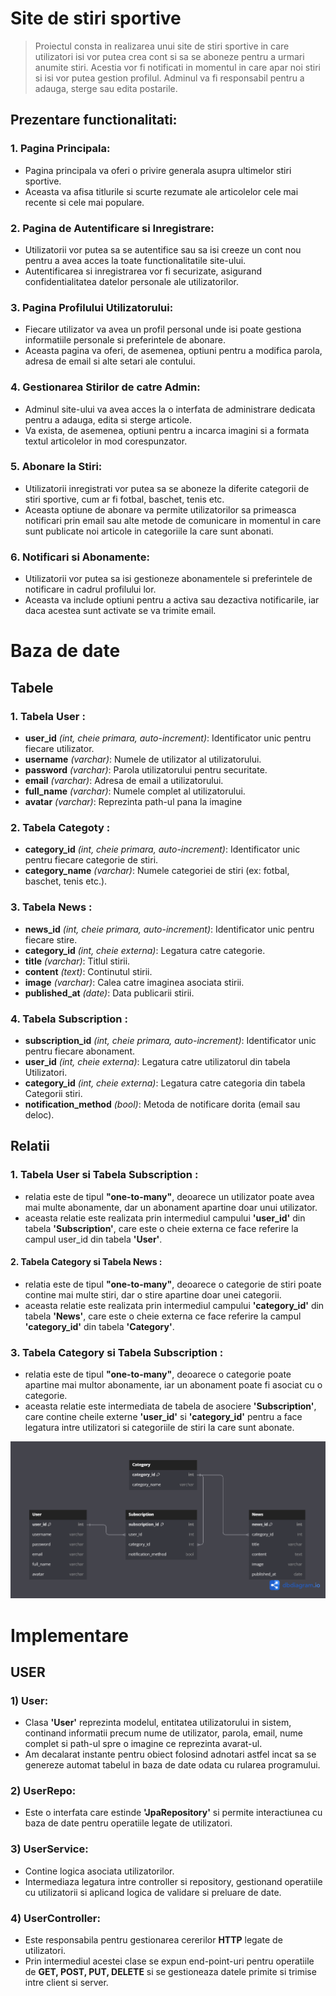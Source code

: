 # Site de stiri sportive
> Proiectul consta in realizarea unui site de stiri sportive in care utilizatori isi vor putea crea cont si sa se aboneze pentru a urmari anumite stiri. Acestia vor fi notificati in momentul in care apar noi stiri si isi vor putea gestion profilul. Adminul va fi responsabil pentru a adauga, sterge sau edita postarile.

## Prezentare functionalitati:
### 1. Pagina Principala:

- Pagina principala va oferi o privire generala asupra ultimelor stiri sportive.
- Aceasta va afisa titlurile si scurte rezumate ale articolelor cele mai recente si cele mai populare.

### 2. Pagina de Autentificare si Inregistrare:

- Utilizatorii vor putea sa se autentifice sau sa isi creeze un cont nou pentru a avea acces la toate functionalitatile site-ului.
- Autentificarea si inregistrarea vor fi securizate, asigurand confidentialitatea datelor personale ale utilizatorilor.

### 3. Pagina Profilului Utilizatorului:

- Fiecare utilizator va avea un profil personal unde isi poate gestiona informatiile personale si preferintele de abonare.
- Aceasta pagina va oferi, de asemenea, optiuni pentru a modifica parola, adresa de email si alte setari ale contului.

### 4. Gestionarea Stirilor de catre Admin:

- Adminul site-ului va avea acces la o interfata de administrare dedicata pentru a adauga, edita si sterge articole.
- Va exista, de asemenea, optiuni pentru a incarca imagini si a formata textul articolelor in mod corespunzator.

### 5. Abonare la Stiri:

- Utilizatorii inregistrati vor putea sa se aboneze la diferite categorii de stiri sportive, cum ar fi fotbal, baschet, tenis etc.
- Aceasta optiune de abonare va permite utilizatorilor sa primeasca notificari prin email sau alte metode de comunicare in momentul in care sunt publicate noi articole in categoriile la care sunt abonati.

### 6. Notificari si Abonamente:

- Utilizatorii vor putea sa isi gestioneze abonamentele si preferintele de notificare in cadrul profilului lor.
- Aceasta va include optiuni pentru a activa sau dezactiva notificarile, iar daca acestea sunt activate se va trimite email.


# Baza de date
## Tabele
### 1. Tabela User :
* __user_id__ _(int, cheie primara, auto-increment)_: Identificator unic pentru fiecare utilizator.
* __username__ _(varchar)_: Numele de utilizator al utilizatorului.
* __password__ _(varchar)_: Parola utilizatorului pentru securitate.
* __email__ _(varchar)_: Adresa de email a utilizatorului.
* __full_name__ _(varchar)_: Numele complet al utilizatorului.
* __avatar__ _(varchar)_: Reprezinta path-ul pana la imagine

### 2. Tabela Categoty :
* __category_id__ _(int, cheie primara, auto-increment)_: Identificator unic pentru fiecare categorie de stiri.
* __category_name__ _(varchar)_: Numele categoriei de stiri (ex: fotbal, baschet, tenis etc.).


### 3. Tabela News :
* __news_id__ _(int, cheie primara, auto-increment)_: Identificator unic pentru fiecare stire.
* __category_id__ _(int, cheie externa)_: Legatura catre categorie.
* __title__ _(varchar)_: Titlul stirii.
* __content__ _(text)_: Continutul stirii.
* __image__ _(varchar)_: Calea catre imaginea asociata stirii.
* __published_at__ _(date)_: Data publicarii stirii.

### 4. Tabela Subscription :
* __subscription_id__ _(int, cheie primara, auto-increment)_: Identificator unic pentru fiecare abonament.
* __user_id__ _(int, cheie externa)_: Legatura catre utilizatorul din tabela Utilizatori.
* __category_id__ _(int, cheie externa)_: Legatura catre categoria din tabela Categorii stiri.
* __notification_method__ _(bool)_: Metoda de notificare dorita (email sau deloc).

## Relatii
### 1. Tabela User si Tabela Subscription :
- relatia este de tipul __"one-to-many"__, deoarece un utilizator poate avea mai multe abonamente, dar un abonament apartine doar unui utilizator.
- aceasta relatie este realizata prin intermediul campului __'user_id'__ din tabela __'Subscription'__, care este o cheie externa ce face referire la campul user_id din tabela __'User'__.
#### 2. Tabela Category si Tabela News : 
- relatia este de tipul __"one-to-many"__, deoarece o categorie de stiri poate contine mai multe stiri, dar o stire apartine doar unei categorii.
- aceasta relatie este realizata prin intermediul campului __'category_id'__ din tabela __'News'__, care este o cheie externa ce face referire la campul __'category_id'__ din tabela __'Category'__.
### 3. Tabela Category si Tabela Subscription :
- relatia este de tipul __"one-to-many"__, deoarece o categorie poate apartine mai multor abonamente, iar un abonament poate fi asociat cu o categorie.
- aceasta relatie este intermediata de tabela de asociere __'Subscription'__, care contine cheile externe __'user_id'__ si __'category_id'__ pentru a face legatura intre utilizatori si categoriile de stiri la care sunt abonate.

![Diagrama Bazei de date](Poze/diagrama.png)

# Implementare
## USER
### 1) User:
- Clasa __'User'__ reprezinta modelul, entitatea utilizatorului in sistem, continand informatii precum nume de utilizator, parola, email, nume complet si path-ul spre o imagine ce reprezinta avarat-ul.
- Am decalarat instante pentru obiect folosind adnotari astfel incat sa se genereze automat tabelul in baza de date odata cu rularea programului. 

### 2) UserRepo:
- Este o interfata care estinde __'JpaRepository'__ si permite interactiunea cu baza de date pentru operatiile legate de utilizatori.

### 3) UserService:
- Contine logica asociata utilizatorilor.
- Intermediaza legatura intre controller si repository, gestionand operatiile cu utilizatorii si aplicand logica de validare si preluare de date.

### 4) UserController:
- Este responsabila pentru gestionarea cererilor __HTTP__ legate de utilizatori. 
- Prin intermediul acestei clase se expun end-point-uri pentru operatiile de __GET, POST, PUT, DELETE__ si se gestioneaza datele primite si trimise intre client si server.
